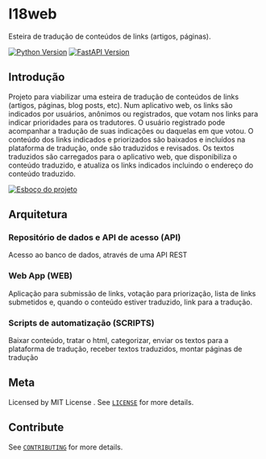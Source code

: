 # I18web

Esteira de tradução de conteúdos de links (artigos, páginas).

[![Python Version][python-image]][python-url]
[![FastAPI Version][fastapi-image]][fastapi-url]

## Introdução

Projeto para viabilizar uma esteira de tradução de conteúdos de links (artigos, páginas, blog posts, etc). Num aplicativo web, os links são indicados por usuários, anônimos ou registrados, que votam nos links para indicar prioridades para os tradutores. O usuário registrado pode acompanhar a tradução de suas indicações ou daquelas em que votou. O conteúdo dos links indicados e priorizados são baixados e incluídos na plataforma de tradução, onde são traduzidos e revisados. Os textos traduzidos são carregados para o aplicativo web, que disponibiliza o conteúdo traduzido, e atualiza os links indicados incluindo o endereço do conteúdo traduzido.

[![Esboço do projeto][mindmap-image]][mindmap-image]

## Arquitetura

### Repositório de dados e API de acesso (API)

Acesso ao banco de dados, através de uma API REST

### Web App (WEB)

Aplicação para submissão de links, votação para priorização, lista de links submetidos e, quando o conteúdo estiver traduzido, link para a tradução.

### Scripts de automatização (SCRIPTS)

Baixar conteúdo, tratar o html, categorizar, enviar os textos para a plataforma de tradução, receber textos traduzidos, montar páginas de tradução

## Meta

Licensed by MIT License . See [``LICENSE``](LICENSE) for more details.

## Contribute

See [``CONTRIBUTING``](CONTRIBUTING.md) for more details.

<!-- Markdown link & img dfn's -->
[mindmap-image]: https://github.com/hilam/i18web/docs/images/I18Web.png
[python-image]: https://img.shields.io/badge/python-v3.8-blue
[fastapi-image]: https://img.shields.io/badge/fastapi-0.61.0-green
[python-url]: https://www.python.org/downloads/release/python-385/
[fastapi-url]: https://fastapi.tiangolo.com/
[fastsql-url]: https://github.com/mfreeborn/fastapi-sqlalchemy
[python_dotenv-url]: https://github.com/theskumar/python-dotenv
[uvicorn-url]: https://www.uvicorn.org/
[psycopg2-url]: https://www.psycopg.org/
